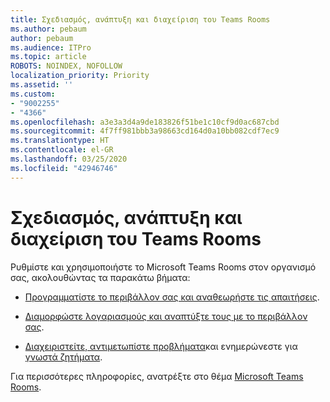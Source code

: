 ```yaml
---
title: Σχεδιασμός, ανάπτυξη και διαχείριση του Teams Rooms
ms.author: pebaum
author: pebaum
ms.audience: ITPro
ms.topic: article
ROBOTS: NOINDEX, NOFOLLOW
localization_priority: Priority
ms.assetid: ''
ms.custom:
- "9002255"
- "4366"
ms.openlocfilehash: a3e3a3d4a9de183826f51be1c10cf9d0ac687cbd
ms.sourcegitcommit: 4f7ff981bbb3a98663cd164d0a10bb082cdf7ec9
ms.translationtype: HT
ms.contentlocale: el-GR
ms.lasthandoff: 03/25/2020
ms.locfileid: "42946746"
---
```

# <a name="plan-deploy-and-manage-teams-rooms"></a>Σχεδιασμός, ανάπτυξη και διαχείριση του Teams Rooms

Ρυθμίστε και χρησιμοποιήστε το Microsoft Teams Rooms στον οργανισμό σας, ακολουθώντας τα παρακάτω βήματα: 

- [Προγραμματίστε το περιβάλλον σας και αναθεωρήστε τις απαιτήσεις](https://docs.microsoft.com/microsoftteams/rooms/rooms-plan).

- [Διαμορφώστε λογαριασμούς και αναπτύξτε τους με το περιβάλλον σας](https://docs.microsoft.com/microsoftteams/rooms/rooms-deploy).

- [Διαχειριστείτε, αντιμετωπίστε προβλήματα](https://docs.microsoft.com/microsoftteams/rooms/rooms-manage#troubleshooting)και ενημερώνεστε για [γνωστά ζητήματα](https://docs.microsoft.com/microsoftteams/rooms/known-issues). 

Για περισσότερες πληροφορίες, ανατρέξτε στο θέμα [Microsoft Teams Rooms](https://docs.microsoft.com/microsoftteams/rooms/).
